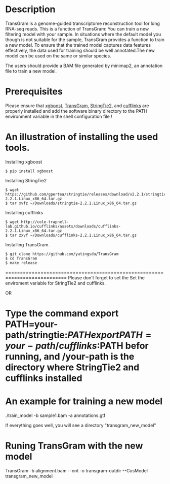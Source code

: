 Description
================

TransGram is a genome-guided transcriptome reconstruction tool for long RNA-seq reads.
This is a function of TransGram: You can train a new filtering model with your sample.
In situations where the default model you though is not suitable for the sample, TransGram provides a function to train a new model. 
To ensure that the trained model captures data features effectively, the data used for training should be well annotated.The new model 
can be used on the same or similar species.

The users should provide a BAM file generated by minimap2, an annotation file to train a new model.


Prerequisites
================

Please ensure that [xgboost][xgboost], [TransGram][TransGram], [StringTie2][StringTie2], and [cufflinks][cufflinks] are properly installed 
and add the software binary directory to the PATH environment variable in the shell configuration file
!

An illustration of installing the used tools.
================

Installing xgboost
    
    $ pip install xgboost

Installing StringTie2

    $ wget https://github.com/gpertea/stringtie/releases/download/v2.2.1/stringtie-2.2.1.Linux_x86_64.tar.gz
    $ tar xvfz ~/Downloads/stringtie-2.2.1.Linux_x86_64.tar.gz

Installing cufflinks

    $ wget http://cole-trapnell-lab.github.io/cufflinks/assets/downloads/cufflinks-2.2.1.Linux_x86_64.tar.gz
    $ tar zxvf ~/Downloads/cufflinks-2.2.1.Linux_x86_64.tar.gz

Installing TransGram.

    $ git clone https://github.com/yutingsdu/TransGram
    $ cd TransGram
    $ make release
    
===========================================================================
Please don't forget to set the  Set the enviroment variable for StringTie2 and cufflinks.

OR

Type the command 
	export PATH=your-path/stringtie:$PATH
	export PATH=your-path/cufflinks:$PATH
befor running, and /your-path is the directory where StringTie2 and cufflinks installed
===========================================================================

An example for training a new model
================

  ./train_model -b sample1.bam -a annotations.gtf

  If everything goes well, you will see a directory "transgram_new_model"

Runing TransGram with the new model
================

  TransGram -b alignment.bam --ont -o transgram-outdir --CusModel transgram_new_model

[xgboost]: https://github.com/dmlc/xgboost
[TransGram]: https://github.com/yutingsdu/TransGram
[StringTie2]: https://github.com/skovaka/stringtie2 
[cufflinks]: http://cole-trapnell-lab.github.io/cufflinks/
